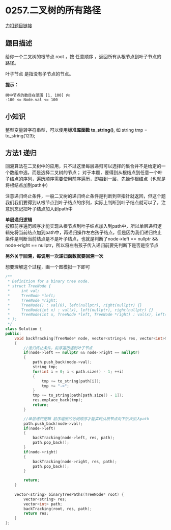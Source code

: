 <p id="二叉树的所有路径"></p>

# 0257.二叉树的所有路径     

[力扣题目链接](https://leetcode-cn.com/problems/binary-tree-paths/)     



## 题目描述  

给你一个二叉树的根节点 root ，按 任意顺序 ，返回所有从根节点到叶子节点的路径。  

叶子节点 是指没有子节点的节点。  

**提示：**

    树中节点的数目在范围 [1, 100] 内
    -100 <= Node.val <= 100  


## 小知识  

整型变量转字符串型，可以使用**标准库函数 to_string()**, 如 string tmp = to_string(123);  

## 方法1 递归  

回溯算法在二叉树中的应用，只不过这里每层递归可以选择的集合并不是给定的一个数组中选，而是选择二叉树的节点；  对于本题，要得到从根结点到任意一个叶子结点的序列，遍历顺序需要使用前序遍历，即每到一层，先操作根结点（也就是将根结点加到path中）  

注意递归终止条件，一般二叉树的递归终止条件是判断到空指针就返回，但这个题我们我们要得到从根节点到叶子结点的序列，实际上判断到叶子结点就可以了，注意别忘记把叶子结点加入到path中  


**单层递归逻辑**  
按照前序遍历顺序才能实现从根节点到叶子结点加入到path中，所以单层递归逻辑先将当前结点加到path中，再递归操作左右孩子结点，但是因为我们递归终止条件是判断当前结点是不是叶子结点，也就是判断了node->left == nullptr && node->right == nullptr，所以将左右孩子传入递归前要先判断下是否是空节点


**另外关于回溯，每调用一次递归函数就要回溯一次**  

想要理解这个过程，画一个图模拟一下即可  

```cpp
/**
 * Definition for a binary tree node.
 * struct TreeNode {
 *     int val;
 *     TreeNode *left;
 *     TreeNode *right;
 *     TreeNode() : val(0), left(nullptr), right(nullptr) {}
 *     TreeNode(int x) : val(x), left(nullptr), right(nullptr) {}
 *     TreeNode(int x, TreeNode *left, TreeNode *right) : val(x), left(left), right(right) {}
 * };
 */
class Solution {
public:
    void backTracking(TreeNode* node, vector<string>& res, vector<int>& path)
    {
        //递归终止条件，前序遍历遇到叶子节点
        if(node->left == nullptr && node->right == nullptr)
        {
            path.push_back(node->val);
            string tmp;
            for(int i = 0; i < path.size() - 1; ++i)
            {
                tmp += to_string(path[i]);
                tmp += "->";
            }
            tmp += to_string(path[path.size() - 1]);
            res.emplace_back(tmp);
            return;
        }

        //单层递归逻辑 前序遍历的访问顺序才能实现从根节点向下依次加入path
        path.push_back(node->val);
        if(node->left)
        {
            backTracking(node->left, res, path);
            path.pop_back();
        }
        if(node->right)
        {
            backTracking(node->right, res, path);
            path.pop_back();
        }

        return;
    }
    
    vector<string> binaryTreePaths(TreeNode* root) {
        vector<string> res;
        vector<int> path;
        backTracking(root, res, path);
        return res;
    }
};
```
